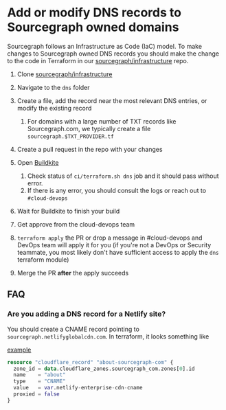 # Add or modify DNS records to Sourcegraph owned domains

Sourcegraph follows an Infrastructure as Code (IaC) model. To make changes to Sourcegraph
owned DNS records you should make the change to the code in Terraform in our [sourcegraph/infrastructure] repo.

1. Clone [sourcegraph/infrastructure]
1. Navigate to the `dns` folder
1. Create a file, add the record near the most relevant DNS entries, or modify the existing record

   1. For domains with a large number of TXT records like
      Sourcegraph.com, we typically create a file `sourcegraph.$TXT_PROVIDER.tf`

1. Create a pull request in the repo with your changes
1. Open [Buildkite](https://buildkite.com/sourcegraph/infrastructure)

   1. Check status of `ci/terraform.sh dns` job and it should pass without error.
   1. If there is any error, you should consult the logs or reach out to `#cloud-devops`

1. Wait for Buildkite to finish your build
1. Get approve from the cloud-devops team
1. `terraform apply` the PR or drop a message in #cloud-devops and DevOps team will apply it for you (if you're not a DevOps or Security teammate, you most likely don't have sufficient access to apply the `dns` terraform module)
1. Merge the PR **after** the apply succeeds

## FAQ

### Are you adding a DNS record for a Netlify site?

You should create a CNAME record pointing to `sourcegraph.netlifyglobalcdn.com`. In terraform, it looks something like

[example](https://github.com/sourcegraph/infrastructure/blob/621b30a24f448f78509b75600d4338491a7ec127/dns/sourcegraph.tf#L48-L54)

```tf
resource "cloudflare_record" "about-sourcegraph-com" {
  zone_id = data.cloudflare_zones.sourcegraph_com.zones[0].id
  name    = "about"
  type    = "CNAME"
  value   = var.netlify-enterprise-cdn-cname
  proxied = false
}
```

[sourcegraph/infrastructure]: https://github.com/sourcegraph/infrastructure
